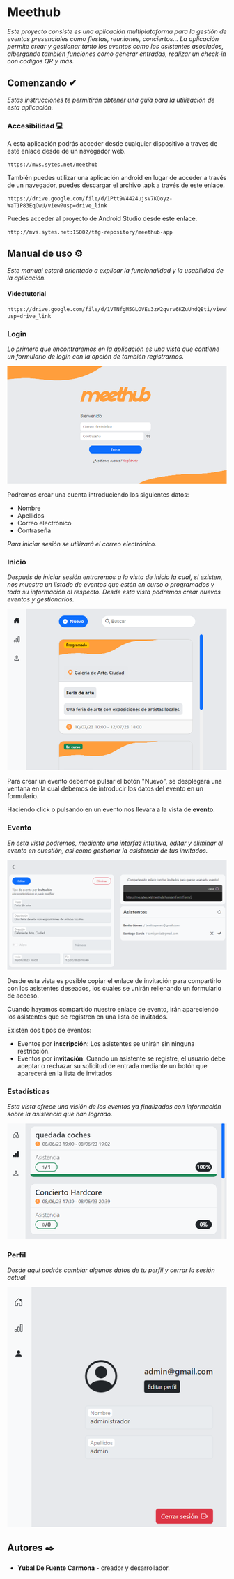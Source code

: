 # Meethub

_Este proyecto consiste es una aplicación multiplataforma para la gestión de eventos presenciales como fiestas, reuniones, conciertos… La aplicación permite crear y gestionar tanto los eventos como los asistentes asociados, albergando también funciones como generar entradas, realizar un check-in con codigos QR y más._

## Comenzando ✔

_Estas instrucciones te permitirán obtener una guía para la utilización de esta aplicación._


### Accesibilidad 💻

A esta aplicación podrás acceder desde cualquier dispositivo a traves de esté enlace desde de un navegador web.

```
https://mvs.sytes.net/meethub
```

También puedes utilizar una aplicación android en lugar de acceder a través de un navegador, puedes descargar el archivo .apk a través de este enlace.

```
https://drive.google.com/file/d/1Ptt9V4424ujsV7KQoyz-WaT1P83EqCwU/view?usp=drive_link
```

Puedes acceder al proyecto de Android Studio desde este enlace.

```
http://mvs.sytes.net:15002/tfg-repository/meethub-app
```

## Manual de uso ⚙️

_Este manual estará orientado a explicar la funcionalidad y la usabilidad de la aplicación._

#### Videotutorial

```
https://drive.google.com/file/d/1VTNfgM5GLOVEu3zW2qvrv6KZuUhdQEti/view?usp=drive_link
```

### Login

_Lo primero que encontraremos en la aplicación es una vista que contiene un formulario de login con la opción de también registrarnos._

![Login view](https://raw.githubusercontent.com/defu13/meethub/master/wwwroot/images/login.PNG)

Podremos crear una cuenta introduciendo los siguientes datos:

* Nombre
* Apellidos
* Correo electrónico
* Contraseña

_Para iniciar sesión se utilizará el correo electrónico._

### Inicio

_Después de iniciar sesión entraremos a la vista de inicio la cual, si existen, nos muestra un listado de eventos que estén en curso o programados y toda su información al respecto. Desde esta vista podremos crear nuevos eventos y gestionarlos._

![Login view](https://raw.githubusercontent.com/defu13/meethub/master/wwwroot/images/home.PNG)

Para crear un evento debemos pulsar el botón "Nuevo", se desplegará una ventana en la cual debemos de introducir los datos del evento en un formulario.

Haciendo click o pulsando en un evento nos llevara a la vista de **evento**.

### Evento

_En esta vista podremos, mediante una interfaz intuitiva, editar y eliminar el evento en cuestión, así como gestionar la asistencia de tus invitados._

![Login view](https://raw.githubusercontent.com/defu13/meethub/master/wwwroot/images/evento.PNG)

Desde esta vista es posible copiar el enlace de invitación para compartirlo con los asistentes deseados, los cuales se unirán rellenando un formulario de acceso.

Cuando hayamos compartido nuestro enlace de evento, irán apareciendo los asistentes que se registren en una lista de invitados.

Existen dos tipos de eventos:

* Eventos por **inscripción**: Los asistentes se unirán sin ninguna restricción.
* Eventos por **invitación**: Cuando un asistente se registre, el usuario debe aceptar o rechazar su solicitud de entrada mediante un botón que aparecerá en la lista de invitados

### Estadísticas

_Esta vista ofrece una visión de los eventos ya finalizados con información sobre la asistencia que han logrado._

![Login view](https://raw.githubusercontent.com/defu13/meethub/master/wwwroot/images/stats.PNG)

### Perfil

_Desde aquí podrás cambiar algunos datos de tu perfil y cerrar la sesión actual._

![Login view](https://raw.githubusercontent.com/defu13/meethub/master/wwwroot/images/perfil.PNG)

## Autores ✒️

* **Yubal De Fuente Carmona** - creador y desarrollador.